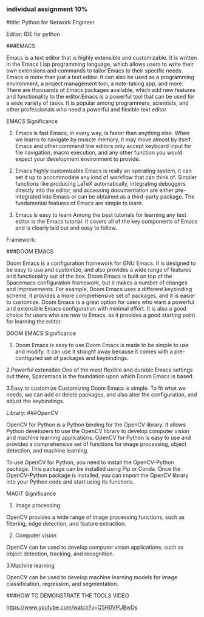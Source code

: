 ### individual assignment 10%
#title: Python for Network Engineer

Editor: IDE for python

###EMACS 

Emacs is a text editor that is highly extensible and customizable. 
It is written in the Emacs Lisp programming language, 
which allows users to write their own extensions and commands to tailor Emacs to their specific needs.
Emacs is more than just a text editor. It can also be used as a programming environment, 
a project management tool, a note-taking app, and more. There are thousands of Emacs packages available,
which add new features and functionality to the editor.Emacs is a powerful tool that can be used for a wide variety of tasks.
It is popular among programmers, scientists, and other professionals who need a powerful and flexible text editor.
 
EMACS Significance
1. Emacs is fast
Emacs, in every way, is faster than anything else. When we learns to navigate by muscle memory, it may move almost by itself. 
Emacs and other command line editors only accept keyboard input for file navigation, macro execution,
and any other function you would expect your development environment to provide.

2. Emacs highly customizable
Emacs is really an operating system, it can set it up to accommodate any kind of workflow that can think of. 
Simpler functions like producing LaTeX automatically, integrating debuggers directly into the editor, 
and accessing documentation are either pre-integrated into Emacs or can be obtained as a third-party package.
The fundamental features of Emacs are simple to learn.

3. Emacs is easy to learn 
Among the best tutorials for learning any text editor is the Emacs tutorial. 
It covers all of the key components of Emacs and is clearly laid out and easy to follow.


Framework:

###DOOM EMACS 

Doom Emacs is a configuration framework for GNU Emacs. It is designed to be easy to use and customize, 
and also provides a wide range of features and functionality out of the box.
Doom Emacs is built on top of the Spacemacs configuration framework, but it makes a number of changes and improvements.
 For example, Doom Emacs uses a different keybinding scheme, 
it provides a more comprehensive set of packages, and it is easier to customize.
Doom Emacs is a great option for users who want a powerful and extensible Emacs configuration with minimal effort.
It is also a good choice for users who are new to Emacs, as it provides a good starting point for learning the editor.

DOOM EMACS Significance
1. Doom Emacs is easy to use 
Doom Emacs is made to be simple to use and modify. 
It can use it straight away because it comes with a pre-configured set of packages and keybindings.

2.Powerful extensible 
One of the most flexible and durable Emacs settings out there, Spacemacs is the foundation upon which Doom Emacs is based.

3.Easy to customize 
Customizing Doom Emacs is simple. To fit what we needs, we can add or delete packages, 
and also alter the configuration, and adjust the keybindings.


Library:
###OpenCV

OpenCV for Python is a Python binding for the OpenCV library. It allows Python developers to use the OpenCV library to develop computer vision and machine learning applications. OpenCV for Python is easy to use and provides a comprehensive set of functions for image processing, object detection, and machine learning.

To use OpenCV for Python, you need to install the OpenCV-Python package. This package can be installed using Pip or Conda. Once the OpenCV-Python package is installed, you can import the OpenCV library into your Python code and start using its functions.


MAGIT Significance


1. Image processing
   
OpenCV provides a wide range of image processing functions, such as filtering, edge detection, and feature extraction.

2. Computer vision
   
OpenCV can be used to develop computer vision applications, such as object detection, tracking, and recognition.

3.Machine learning

OpenCV can be used to develop machine learning models for image classification, regression, and segmentation.

###HOW TO DEMONSTRATE THE TOOLS VIDEO 




https://www.youtube.com/watch?v=Q5H0VPUBwDs
